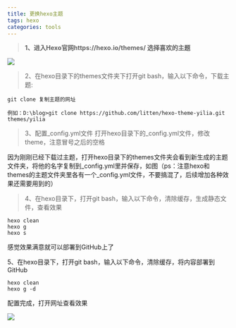 ```yaml
---
title: 更换hexo主题
tags: hexo
categories: tools
---
```


> **1、进入Hexo官网https://hexo.io/themes/ 选择喜欢的主题**

![](https://pic2.zhimg.com/80/v2-e3930f5c1a91cec058f8092f524e1b89_720w.webp)

> 2、在hexo目录下的themes文件夹下打开git bash，输入以下命令，下载主题:
<!-- more -->

```console
git clone 复制主题的网址

例如：D:\blog>git clone https://github.com/litten/hexo-theme-yilia.git themes/yilia
```


> 3、配置_config.yml文件
打开hexo目录下的_config.yml文件，修改theme，注意冒号之后的空格

因为刚刚已经下载过主题，打开hexo目录下的themes文件夹会看到新生成的主题文件夹，将他的名字复制到_config.yml里并保存，如图（ps：注意hexo和themes的主题文件夹里各有一个_config.yml文件，不要搞混了，后续增加各种效果还需要用到的）
> 4、在hexo目录下，打开git bash，输入以下命令，清除缓存，生成静态文件，查看效果
```git
hexo clean
hexo g
hexo s
```
感觉效果满意就可以部署到GitHub上了

5、在hexo目录下，打开git bash，输入以下命令，清除缓存，将内容部署到GitHub
```git
hexo clean
hexo g -d
```
配置完成，打开网址查看效果

![](https://pic2.zhimg.com/80/v2-e4bfa4ed074072927c3a407080bd2c75_720w.webp)